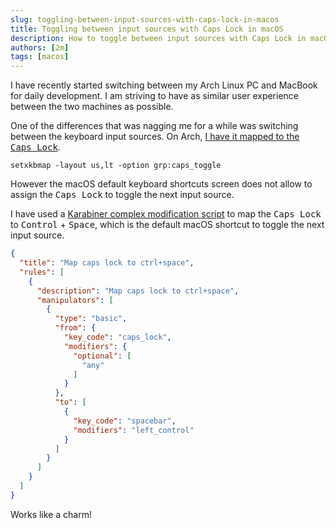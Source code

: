 ```yaml
---
slug: toggling-between-input-sources-with-caps-lock-in-macos
title: Toggling between input sources with Caps Lock in macOS
description: How to toggle between input sources with Caps Lock in macOS
authors: [2m]
tags: [macos]
---
```


I have recently started switching between my Arch Linux PC and MacBook for daily development. I am striving to have as similar user experience between the two machines as possible.

<!--truncate-->

One of the differences that was nagging me for a while was switching between the keyboard input sources. On Arch, [I have it mapped to the <kbd>Caps&nbsp;Lock</kbd>](https://github.com/2m/dotfiles/blob/bb877efa3f4e2799f7bf338044b2b8ddd4500b33/home/dot_xprofile.tmpl#L14).

```shell
setxkbmap -layout us,lt -option grp:caps_toggle
```

However the macOS default keyboard shortcuts screen does not allow to assign the <kbd>Caps Lock</kbd> to toggle the next input source.

I have used a [Karabiner complex modification script](https://github.com/2m/dotfiles/blob/bb877efa3f4e2799f7bf338044b2b8ddd4500b33/home/dot_config/private_karabiner/private_assets/private_complex_modifications/caps_to_ctrl_space.json) to map the <kbd>Caps&nbsp;Lock</kbd> to <kbd>Control</kbd> + <kbd>Space</kbd>, which is the default macOS shortcut to toggle the next input source.

```json
{
  "title": "Map caps lock to ctrl+space",
  "rules": [
    {
      "description": "Map caps lock to ctrl+space",
      "manipulators": [
        {
          "type": "basic",
          "from": {
            "key_code": "caps_lock",
            "modifiers": {
              "optional": [
                "any"
              ]
            }
          },
          "to": [
            {
              "key_code": "spacebar",
              "modifiers": "left_control"
            }
          ]
        }
      ]
    }
  ]
}
```

Works like a charm!
